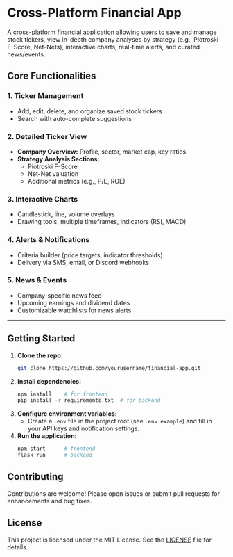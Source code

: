 # Cross-Platform Financial App

A cross-platform financial application allowing users to save and manage stock tickers, view in-depth company analyses by strategy (e.g., Piotroski F-Score, Net-Nets), interactive charts, real-time alerts, and curated news/events.

## Core Functionalities

### 1. Ticker Management
- Add, edit, delete, and organize saved stock tickers  
- Search with auto-complete suggestions

### 2. Detailed Ticker View
- **Company Overview:** Profile, sector, market cap, key ratios  
- **Strategy Analysis Sections:**  
  - Piotroski F-Score  
  - Net-Net valuation  
  - Additional metrics (e.g., P/E, ROE)

### 3. Interactive Charts
- Candlestick, line, volume overlays  
- Drawing tools, multiple timeframes, indicators (RSI, MACD)

### 4. Alerts & Notifications
- Criteria builder (price targets, indicator thresholds)  
- Delivery via SMS, email, or Discord webhooks

### 5. News & Events
- Company-specific news feed  
- Upcoming earnings and dividend dates  
- Customizable watchlists for news alerts

---

## Getting Started
1. **Clone the repo:**  
   ```bash
   git clone https://github.com/yourusername/financial-app.git
   ```
2. **Install dependencies:**  
   ```bash
   npm install    # for frontend
   pip install -r requirements.txt  # for backend
   ```
3. **Configure environment variables:**  
   - Create a `.env` file in the project root (see `.env.example`) and fill in your API keys and notification settings.
4. **Run the application:**  
   ```bash
   npm start      # frontend
   flask run      # backend
   ```

## Contributing
Contributions are welcome! Please open issues or submit pull requests for enhancements and bug fixes.

## License
This project is licensed under the MIT License. See the [LICENSE](LICENSE) file for details.
